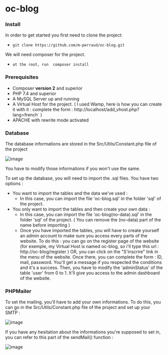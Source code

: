# oc-blog
 

### Install
In order to get started you first need to clone the project:
- `git clone https://github.com/m-perraud/oc-blog.git`

We will need composer for the project. 
- `at the root, run  composer install`



### Prerequisites

-   Composer **version 2** and superior
-   PHP 7.4 and superior
-   A MySQL Server up and running
-   A Virtual Host for the project. ( I used Wamp, here is how you can create it with it : complete the form : http://localhost/add_vhost.php?lang=french` )
-   APACHE with rewrite mode activated


### Database

The database informations are stored in the  Src/Utils/Constant.php file of the project 

![image](https://user-images.githubusercontent.com/98537701/198880602-d997df4a-5a06-42d3-89ce-6634ef8ad5d2.png)

You have to modify those informations if you won't use the same. 

To set up the database, you will need to import the .sql files. You have two options : 
- You want to import the tables and the data we've used : 
    - In this case, you can import the file 'oc-blog.sql' in the folder 'sql' of the project. 
- You only want to import the tables and then create your own data : 
    - In this case, you can import the file 'oc-blog(no-data).sql' in the folder 'sql' of the project. ( You can remove the (no-data) part of the name before importing )
    - Once you have imported the tables, you will have to create yourself an admin account to make sure you access every parts of the website. 
      To do this : you can go on the register page of the website (for exemple, my Virtual Host is named oc-blog, so i'll type this url : http://oc-blog/register ) 
      OR, you can click on the "S'inscrire" link in the menu of the website. 
      Once there, you can complete the form : ID, mail, password. 
      You'll get a message if you respected the conditions and it's a success. 
      Then, you have to modify the 'adminStatus' of the table 'user' from 0 to 1. 
      It'll give you access to the admin dashboard of the website. 
      
 
 ### PHPMailer
 
 To set the mailing, you'll have to add your own informations. 
 To do this, you can go in the Src/Utils/Constant.php file of the project and set up your SMTP : 
 
 ![image](https://user-images.githubusercontent.com/98537701/198881374-9e558a5b-f2ba-4c5a-8dee-efd4f33e0616.png)
 
 If you have any hesitation about the informations you're supposed to set in, you can refer to this part of the sendMail() function : 
 
 ![image](https://user-images.githubusercontent.com/98537701/198881451-c524aea5-dfdd-429d-91c1-6e14a007f2d6.png)
 
 


 
